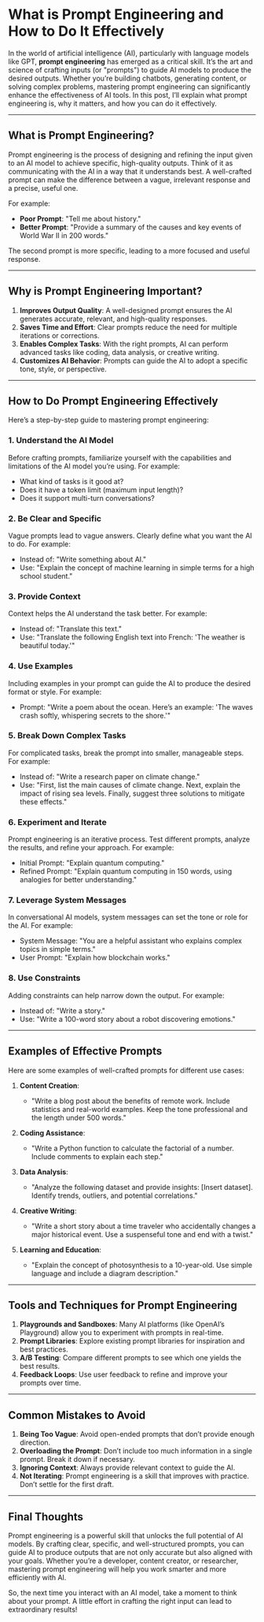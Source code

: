 # What is Prompt Engineering and How to Do It Effectively

In the world of artificial intelligence (AI), particularly with language models like GPT, **prompt engineering** has emerged as a critical skill. It’s the art and science of crafting inputs (or "prompts") to guide AI models to produce the desired outputs. Whether you’re building chatbots, generating content, or solving complex problems, mastering prompt engineering can significantly enhance the effectiveness of AI tools. In this post, I’ll explain what prompt engineering is, why it matters, and how you can do it effectively.

---

## What is Prompt Engineering?

Prompt engineering is the process of designing and refining the input given to an AI model to achieve specific, high-quality outputs. Think of it as communicating with the AI in a way that it understands best. A well-crafted prompt can make the difference between a vague, irrelevant response and a precise, useful one.

For example:
- **Poor Prompt**: "Tell me about history."
- **Better Prompt**: "Provide a summary of the causes and key events of World War II in 200 words."

The second prompt is more specific, leading to a more focused and useful response.

---

## Why is Prompt Engineering Important?

1. **Improves Output Quality**: A well-designed prompt ensures the AI generates accurate, relevant, and high-quality responses.
2. **Saves Time and Effort**: Clear prompts reduce the need for multiple iterations or corrections.
3. **Enables Complex Tasks**: With the right prompts, AI can perform advanced tasks like coding, data analysis, or creative writing.
4. **Customizes AI Behavior**: Prompts can guide the AI to adopt a specific tone, style, or perspective.

---

## How to Do Prompt Engineering Effectively

Here’s a step-by-step guide to mastering prompt engineering:

### 1. **Understand the AI Model**
Before crafting prompts, familiarize yourself with the capabilities and limitations of the AI model you’re using. For example:
- What kind of tasks is it good at?
- Does it have a token limit (maximum input length)?
- Does it support multi-turn conversations?

### 2. **Be Clear and Specific**
Vague prompts lead to vague answers. Clearly define what you want the AI to do. For example:
- Instead of: "Write something about AI."
- Use: "Explain the concept of machine learning in simple terms for a high school student."

### 3. **Provide Context**
Context helps the AI understand the task better. For example:
- Instead of: "Translate this text."
- Use: "Translate the following English text into French: 'The weather is beautiful today.'"

### 4. **Use Examples**
Including examples in your prompt can guide the AI to produce the desired format or style. For example:
- Prompt: "Write a poem about the ocean. Here’s an example: 'The waves crash softly, whispering secrets to the shore.'"

### 5. **Break Down Complex Tasks**
For complicated tasks, break the prompt into smaller, manageable steps. For example:
- Instead of: "Write a research paper on climate change."
- Use: "First, list the main causes of climate change. Next, explain the impact of rising sea levels. Finally, suggest three solutions to mitigate these effects."

### 6. **Experiment and Iterate**
Prompt engineering is an iterative process. Test different prompts, analyze the results, and refine your approach. For example:
- Initial Prompt: "Explain quantum computing."
- Refined Prompt: "Explain quantum computing in 150 words, using analogies for better understanding."

### 7. **Leverage System Messages**
In conversational AI models, system messages can set the tone or role for the AI. For example:
- System Message: "You are a helpful assistant who explains complex topics in simple terms."
- User Prompt: "Explain how blockchain works."

### 8. **Use Constraints**
Adding constraints can help narrow down the output. For example:
- Instead of: "Write a story."
- Use: "Write a 100-word story about a robot discovering emotions."

---

## Examples of Effective Prompts

Here are some examples of well-crafted prompts for different use cases:

1. **Content Creation**:
   - "Write a blog post about the benefits of remote work. Include statistics and real-world examples. Keep the tone professional and the length under 500 words."

2. **Coding Assistance**:
   - "Write a Python function to calculate the factorial of a number. Include comments to explain each step."

3. **Data Analysis**:
   - "Analyze the following dataset and provide insights: [Insert dataset]. Identify trends, outliers, and potential correlations."

4. **Creative Writing**:
   - "Write a short story about a time traveler who accidentally changes a major historical event. Use a suspenseful tone and end with a twist."

5. **Learning and Education**:
   - "Explain the concept of photosynthesis to a 10-year-old. Use simple language and include a diagram description."

---

## Tools and Techniques for Prompt Engineering

1. **Playgrounds and Sandboxes**: Many AI platforms (like OpenAI’s Playground) allow you to experiment with prompts in real-time.
2. **Prompt Libraries**: Explore existing prompt libraries for inspiration and best practices.
3. **A/B Testing**: Compare different prompts to see which one yields the best results.
4. **Feedback Loops**: Use user feedback to refine and improve your prompts over time.

---

## Common Mistakes to Avoid

1. **Being Too Vague**: Avoid open-ended prompts that don’t provide enough direction.
2. **Overloading the Prompt**: Don’t include too much information in a single prompt. Break it down if necessary.
3. **Ignoring Context**: Always provide relevant context to guide the AI.
4. **Not Iterating**: Prompt engineering is a skill that improves with practice. Don’t settle for the first draft.

---

## Final Thoughts

Prompt engineering is a powerful skill that unlocks the full potential of AI models. By crafting clear, specific, and well-structured prompts, you can guide AI to produce outputs that are not only accurate but also aligned with your goals. Whether you’re a developer, content creator, or researcher, mastering prompt engineering will help you work smarter and more efficiently with AI.

So, the next time you interact with an AI model, take a moment to think about your prompt. A little effort in crafting the right input can lead to extraordinary results!